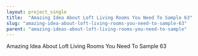 ```yaml
---
layout: project_single
title:  "Amazing Idea About Loft Living Rooms You Need To Sample 63"
slug: "amazing-idea-about-loft-living-rooms-you-need-to-sample-63"
parent: "amazing-ideas-about-loft-living-rooms-you-need-to-sample"
---
```

Amazing Idea About Loft Living Rooms You Need To Sample 63